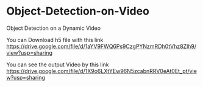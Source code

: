 # Object-Detection-on-Video
Object Detection on a Dynamic Video

You can Download h5 file with this link https://drive.google.com/file/d/1aYV9FWQ6Ps9CzgPYNzmRDh0tVhz8Zlh9/view?usp=sharing

You can see the output Video by this link https://drive.google.com/file/d/1X9o6LXtYEw96N5zcabnRRV0eAt0Et_pt/view?usp=sharing
